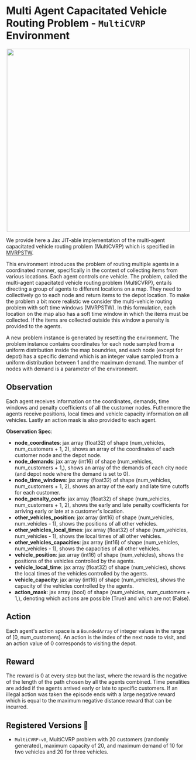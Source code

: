 # Multi Agent Capacitated Vehicle Routing Problem - `MultiCVRP` Environment

<p align="center">
        <img src="../img/multi_cvrp.png" width="500"/>
</p>

We provide here a Jax JIT-able implementation of the multi-agent capacitated vehicle routing problem
(MultiCVRP) which is specified in [MVRPSTW](https://arxiv.org/abs/2002.05513).


This environment introduces the problem of routing multiple agents in a coordinated manner, specifically in the context of collecting items from various locations. Each agent controls one vehicle. The problem, called the multi-agent capacitated vehicle routing problem (MultiCVRP), entails directing a group of agents to different locations on a map. They need to collectively go to each node and return items to the depot location. To make the problem a bit more realistic we consider the multi-vehicle routing problem with soft time windows (MVRPSTW). In this formulation, each location on the map also has a soft time window in which the items must be collected. If the items are collected outside this window a penalty is provided to the agents.

A new problem instance is generated by resetting the environment. The problem instance contains
coordinates for each node sampled from a uniform distribution inside the map boundries, and each node
(except for depot) has a specific demand which is an integer value sampled from a uniform
distribution between 1 and the maximum demand.
The number of nodes with demand is a parameter of the environment.

## Observation
Each agent receives information on the coordinates, demands, time windows and penalty coefficients of all the customer nodes. Futhermore the agents receive positions, local times and vehicle capacity information on all vehicles. Lastly an action mask is also provided to each agent.

**Observation Spec**:

- **node_coordinates**: jax array (float32) of shape (num_vehicles, num_customers + 1, 2), shows an array of the coordinates of each customer node
and the depot node.
- **node_demands**: jax array (int16) of shape (num_vehicles, num_customers + 1,), shows an array of the demands of each city node
(and depot node where the demand is set to 0).
- **node_time_windows**: jax array (float32) of shape (num_vehicles, num_customers + 1, 2), shows an array of the early and late time cutoffs for each customer.
- **node_penalty_coefs**: jax array (float32) of shape (num_vehicles, num_customers + 1, 2), shows the early and late penalty coefficients for arriving early or late at a customer's location.
- **other_vehicles_position**: jax array (int16) of shape (num_vehicles, num_vehicles - 1), shows the positions of all other vehicles.
- **other_vehicles_local_times**: jax array (float32) of shape (num_vehicles, num_vehicles - 1), shows the local times of all other vehicles.
- **other_vehicles_capacities**: jax array (int16) of shape (num_vehicles, num_vehicles - 1), shows the capacities of all other vehicles.
- **vehicle_position**: jax array (int16) of shape (num_vehicles), shows the positions of the vehicles controlled by the agents.
- **vehicle_local_time**: jax array (float32) of shape (num_vehicles), shows the local times of the vehicles controlled by the agents.
- **vehicle_capacity**: jax array (int16) of shape (num_vehicles), shows the capacity of the vehicles controlled by the agents.
- **action_mask**: jax array (bool) of shape (num_vehicles, num_customers + 1,), denoting which actions are possible (True) and
which are not (False).

## Action
Each agent's action space is a `BoundedArray` of integer values in the range of [0, num_customers]. An action is the index of the
next node to visit, and an action value of 0 corresponds to visiting the depot.

## Reward
The reward is 0 at every step but the last, where the reward is
the negative of the length of the path chosen by all the agents combined. Time penalities are added if the agents arrived early or late to specific customers. If an illegal action was taken the episode ends with a large negative reward which is equal to the maximum negative distance reward that can be incurred.

## Registered Versions 📖
- `MultiCVRP-v0`, MultiCVRP problem with 20 customers (randomly generated), maximum capacity of 20, and maximum demand of 10 for two vehicles and 20 for three vehicles.
